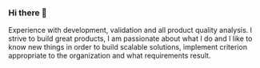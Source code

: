 ### Hi there 👋
Experience with development, validation and all product quality analysis. I strive to build great products, 
I am passionate about what I do and I like to know new things in order to build scalable solutions, 
implement criterion appropriate to the organization and what requirements result.




<!--
**Rodscaloppe/Rodscaloppe** is a ✨ _special_ ✨ repository because its `README.md` (this file) appears on your GitHub profile.

Here are some ideas to get you started:

- 🔭 I’m currently working on ...
- 🌱 I’m currently learning ...
- 👯 I’m looking to collaborate on ...
- 🤔 I’m looking for help with ...
- 💬 Ask me about ...
- 📫 How to reach me: ...
- 😄 Pronouns: ...
- ⚡ Fun fact: ...
-->
